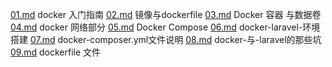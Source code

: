 [01.md](01.md) docker 入门指南
[02.md](02.md) 镜像与dockerfile
[03.md](03.md) Docker 容器 与数据卷
[04.md](04.md) docker 网络部分
[05.md](05.md) Docker Compose
[06.md](06.md) docker-laravel-环境搭建
[07.md](07.md) docker-composer.yml文件说明
[08.md](08.md) docker-与-laravel的那些坑
[09.md](09.md) dockerfile 文件
